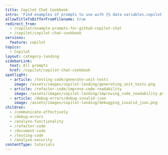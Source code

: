 ```yaml
---
title: Copilot Chat Cookbook
intro: 'Find examples of prompts to use with {% data variables.copilot.copilot_chat %}.'
allowTitleToDifferFromFilename: true
redirect_from:
  - /copilot/example-prompts-for-github-copilot-chat
  - /copilot/copilot-chat-cookbook
versions:
  feature: copilot
topics:
  - Copilot
layout: category-landing
sidebarLink:
  text: All prompts
  href: /copilot/copilot-chat-cookbook
spotlight:
  - article: /testing-code/generate-unit-tests
    image: /assets/images/copilot-landing/generating_unit_tests.png
  - article: /refactor-code/improve-code-readability
    image: /assets/images/copilot-landing/improving_code_readability.png
  - article: /debug-errors/debug-invalid-json
    image: /assets/images/copilot-landing/debugging_invalid_json.png
children:
  - /communicate-effectively
  - /debug-errors
  - /analyze-functionality
  - /refactor-code
  - /document-code
  - /testing-code
  - /analyze-security
contentType: tutorials
---
```

